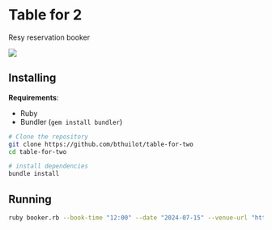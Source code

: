 # Table for 2

Resy reservation booker

![](https://i.gifer.com/1A4d.gif)

## Installing

**Requirements**:
- Ruby
- Bundler (`gem install bundler`)

```bash
# Clone the repository
git clone https://github.com/bthuilot/table-for-two
cd table-for-two

# install dependencies
bundle install
```

## Running

```bash
ruby booker.rb --book-time "12:00" --date "2024-07-15" --venue-url "https://resy.com/hip-cool-venue" --party-size 2
```

